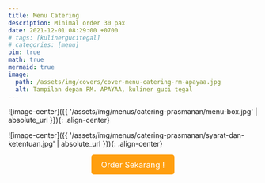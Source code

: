 ```yaml
---
title: Menu Catering
description: Minimal order 30 pax
date: 2021-12-01 08:29:00 +0700
# tags: [kulinergucitegal]
# categories: [menu]
pin: true
math: true
mermaid: true
image:
  path: /assets/img/covers/cover-menu-catering-rm-apayaa.jpg
  alt: Tampilan depan RM. APAYAA, kuliner guci tegal
---
```


![image-center]({{ '/assets/img/menus/catering-prasmanan/menu-box.jpg' | absolute_url }}){: .align-center}

![image-center]({{ '/assets/img/menus/catering-prasmanan/syarat-dan-ketentuan.jpg' | absolute_url }}){: .align-center}

<div class="whatsapp-button-container">
    <a href="/tabs/whatsapp" class="whatsapp-button">
        Order Sekarang !
    </a>
</div>

<style>
.whatsapp-button-container {
    text-align: center;
}

.whatsapp-button {
    display: inline-block;
    padding: 10px 20px;
    background-color: #FF9F10;
    color: white;
    font-size: 16px;
    text-decoration: none;
    border-radius: 5px;
    transition: background-color 0.3s ease;
}

.whatsapp-button:hover {
    background-color: #FFFFFF;
}
</style>